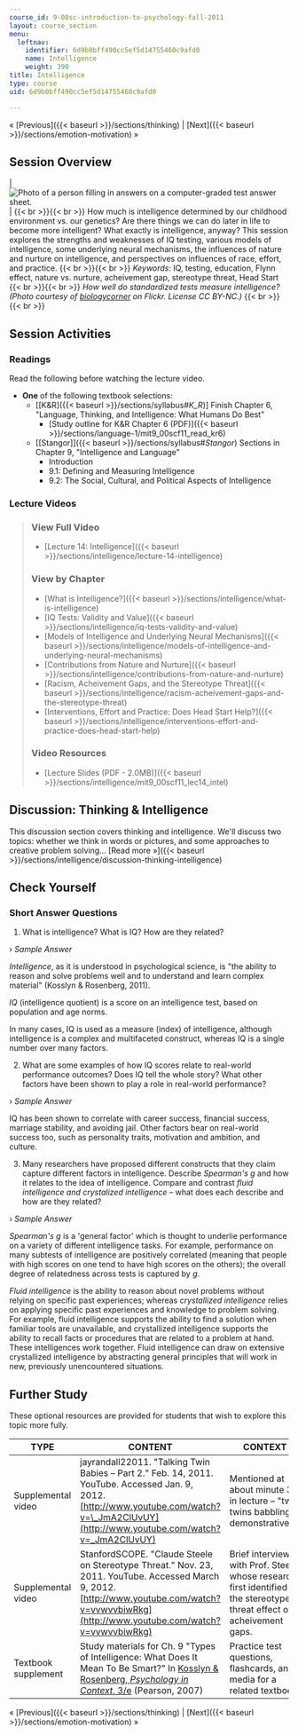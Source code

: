 ```yaml
---
course_id: 9-00sc-introduction-to-psychology-fall-2011
layout: course_section
menu:
  leftnav:
    identifier: 6d9b0bff490cc5ef5d14755460c9afd0
    name: Intelligence
    weight: 390
title: Intelligence
type: course
uid: 6d9b0bff490cc5ef5d14755460c9afd0

---
```


« [Previous]({{< baseurl >}}/sections/thinking) | [Next]({{< baseurl >}}/sections/emotion-motivation) »

Session Overview
----------------

| ![Photo of a person filling in answers on a computer-graded test answer sheet.](/coursemedia/9-00sc-introduction-to-psychology-fall-2011/05b61f8b3858dcf1007592ef02b30d05_lec14_chp.jpg) |  {{< br >}}{{< br >}} How much is intelligence determined by our childhood environment vs. our genetics? Are there things we can do later in life to become more intelligent? What exactly is intelligence, anyway? This session explores the strengths and weaknesses of IQ testing, various models of intelligence, some underlying neural mechanisms, the influences of nature and nurture on intelligence, and perspectives on influences of race, effort, and practice. {{< br >}}{{< br >}} _Keywords_: IQ, testing, education, Flynn effect, nature vs. nurture, acheivement gap, stereotype threat, Head Start {{< br >}}{{< br >}} _How well do standardized tests measure intelligence? (Photo courtesy of [biologycorner](http://www.flickr.com/photos/40964293@N07/4728093020) on Flickr. License CC BY-NC.)_ {{< br >}}{{< br >}}  

Session Activities
------------------

### Readings

Read the following before watching the lecture video.

*   **One** of the following textbook selections:
    *   \[[K&R]({{< baseurl >}}/sections/syllabus#_K_R_)\] Finish Chapter 6, "Language, Thinking, and Intelligence: What Humans Do Best"
        *   [Study outline for K&R Chapter 6 (PDF)]({{< baseurl >}}/sections/language-1/mit9_00scf11_read_kr6)
    *   [\[Stangor\]]({{< baseurl >}}/sections/syllabus#_Stangor_) Sections in Chapter 9, "Intelligence and Language"
        *   Introduction
        *   9.1: Defining and Measuring Intelligence
        *   9.2: The Social, Cultural, and Political Aspects of Intelligence

### Lecture Videos

> ### View Full Video
> 
> *   [Lecture 14: Intelligence]({{< baseurl >}}/sections/intelligence/lecture-14-intelligence)
> 
> ### View by Chapter
> 
> *   [What is Intelligence?]({{< baseurl >}}/sections/intelligence/what-is-intelligence)
> *   [IQ Tests: Validity and Value]({{< baseurl >}}/sections/intelligence/iq-tests-validity-and-value)
> *   [Models of Intelligence and Underlying Neural Mechanisms]({{< baseurl >}}/sections/intelligence/models-of-intelligence-and-underlying-neural-mechanisms)
> *   [Contributions from Nature and Nurture]({{< baseurl >}}/sections/intelligence/contributions-from-nature-and-nurture)
> *   [Racism, Acheivement Gaps, and the Stereotype Threat]({{< baseurl >}}/sections/intelligence/racism-acheivement-gaps-and-the-stereotype-threat)
> *   [Interventions, Effort and Practice: Does Head Start Help?]({{< baseurl >}}/sections/intelligence/interventions-effort-and-practice-does-head-start-help)
> 
> ### Video Resources
> 
> *   [Lecture Slides (PDF - 2.0MB)]({{< baseurl >}}/sections/intelligence/mit9_00scf11_lec14_intel)

Discussion: Thinking & Intelligence
-----------------------------------

This discussion section covers thinking and intelligence. We'll discuss two topics: whether we think in words or pictures, and some approaches to creative problem solving… [Read more »]({{< baseurl >}}/sections/intelligence/discussion-thinking-intelligence)

Check Yourself
--------------

### Short Answer Questions

1) What is intelligence? What is IQ? How are they related?

› _Sample Answer_

_Intelligence_, as it is understood in psychological science, is "the ability to reason and solve problems well and to understand and learn complex material" (Kosslyn & Rosenberg, 2011).

_IQ_ (intelligence quotient) is a score on an intelligence test, based on population and age norms.

In many cases, IQ is used as a measure (index) of intelligence, although intelligence is a complex and multifaceted construct, whereas IQ is a single number over many factors.

2) What are some examples of how IQ scores relate to real-world performance outcomes? Does IQ tell the whole story? What other factors have been shown to play a role in real-world performance?

› _Sample Answer_

IQ has been shown to correlate with career success, financial success, marriage stability, and avoiding jail. Other factors bear on real-world success too, such as personality traits, motivation and ambition, and culture.

3) Many researchers have proposed different constructs that they claim capture different factors in intelligence. Describe _Spearman's g_ and how it relates to the idea of intelligence. Compare and contrast _fluid intelligence and crystalized intelligence_ – what does each describe and how are they related?

› _Sample Answer_

_Spearman's g_ is a 'general factor' which is thought to underlie performance on a variety of different intelligence tasks. For example, performance on many subtests of intelligence are positively correlated (meaning that people with high scores on one tend to have high scores on the others); the overall degree of relatedness across tests is captured by _g_.

_Fluid intelligence_ is the ability to reason about novel problems without relying on specific past experiences; whereas _crystallized intelligence_ relies on applying specific past experiences and knowledge to problem solving. For example, fluid intelligence supports the ability to find a solution when familiar tools are unavailable, and crystallized intelligence supports the ability to recall facts or procedures that are related to a problem at hand. These intelligences work together. Fluid intelligence can draw on extensive crystallized intelligence by abstracting general principles that will work in new, previously unencountered situations.

Further Study
-------------

These optional resources are provided for students that wish to explore this topic more fully.

| TYPE | CONTENT | CONTEXT |
| --- | --- | --- |
| Supplemental video | jayrandall22011. "Talking Twin Babies – Part 2." Feb. 14, 2011. YouTube. Accessed Jan. 9, 2012. [http://www.youtube.com/watch?v=\_JmA2ClUvUY](http://www.youtube.com/watch?v=_JmA2ClUvUY) | Mentioned at about minute 36 in lecture – "two twins babbling, demonstrative…" |
| Supplemental video | StanfordSCOPE. "Claude Steele on Stereotype Threat." Nov. 23, 2011. YouTube. Accessed March 9, 2012. [http://www.youtube.com/watch?v=vvwvvbiwRkg](http://www.youtube.com/watch?v=vvwvvbiwRkg) | Brief interview with Prof. Steele, whose research first identified the stereotype threat effect on acheivement gaps. |
| Textbook supplement | Study materials for Ch. 9 "Types of Intelligence: What Does It Mean To Be Smart?" In [Kosslyn & Rosenberg, _Psychology in Context_, 3/e](http://www.pearsonhighered.com/educator/product/Fundamentals-of-Psychology-in-Context/9780205507573.page) (Pearson, 2007) | Practice test questions, flashcards, and media for a related textbook 

« [Previous]({{< baseurl >}}/sections/thinking) | [Next]({{< baseurl >}}/sections/emotion-motivation) »